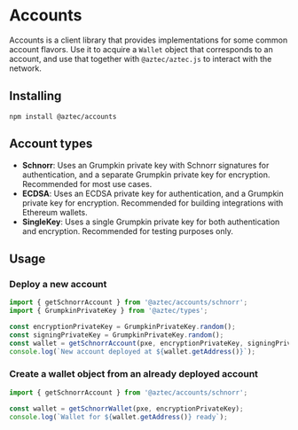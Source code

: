 # Accounts

Accounts is a client library that provides implementations for some common account flavors. Use it to acquire a `Wallet` object that corresponds to an account, and use that together with `@aztec/aztec.js` to interact with the network.

## Installing

```
npm install @aztec/accounts
```

## Account types

- **Schnorr**: Uses an Grumpkin private key with Schnorr signatures for authentication, and a separate Grumpkin private key for encryption. Recommended for most use cases.
- **ECDSA**: Uses an ECDSA private key for authentication, and a Grumpkin private key for encryption. Recommended for building integrations with Ethereum wallets.
- **SingleKey**: Uses a single Grumpkin private key for both authentication and encryption. Recommended for testing purposes only.

## Usage

### Deploy a new account

```typescript
import { getSchnorrAccount } from '@aztec/accounts/schnorr';
import { GrumpkinPrivateKey } from '@aztec/types';

const encryptionPrivateKey = GrumpkinPrivateKey.random();
const signingPrivateKey = GrumpkinPrivateKey.random();
const wallet = getSchnorrAccount(pxe, encryptionPrivateKey, signingPrivateKey).waitDeploy();
console.log(`New account deployed at ${wallet.getAddress()}`);
```

### Create a wallet object from an already deployed account

```typescript
import { getSchnorrAccount } from '@aztec/accounts/schnorr';

const wallet = getSchnorrWallet(pxe, encryptionPrivateKey);
console.log(`Wallet for ${wallet.getAddress()} ready`);
```